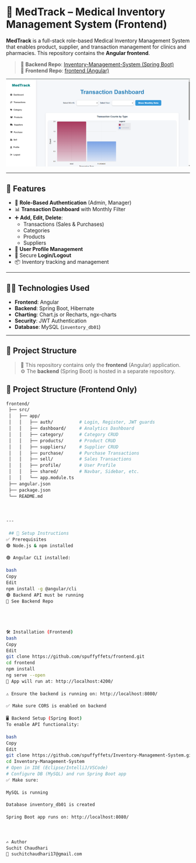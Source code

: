 # 💊 MedTrack – Medical Inventory Management System (Frontend)

**MedTrack** is a full-stack role-based Medical Inventory Management System that enables product, supplier, and transaction management for clinics and pharmacies. This repository contains the **Angular frontend**.

> 🔗 **Backend Repo**: [Inventory-Management-System (Spring Boot)](https://github.com/spuffyffets/Inventory-Management-System.git)  
> 🔗 **Frontend Repo**: [frontend (Angular)](https://github.com/spuffyffets/frontend.git)

![Dashboard Preview](src/app/assets/images/dashboard.png)

---

## 🚀 Features

- 🔐 **Role-Based Authentication** (Admin, Manager)
- 📊 **Transaction Dashboard** with Monthly Filter
- ➕ **Add, Edit, Delete**:
  - Transactions (Sales & Purchases)
  - Categories
  - Products
  - Suppliers
- 👤 **User Profile Management**
- 🔁 Secure **Login/Logout**
- 📦 Inventory tracking and management

---

## 🧑‍💻 Technologies Used

- **Frontend**: Angular
- **Backend**: Spring Boot, Hibernate
- **Charting**: Chart.js or Recharts, ngx-charts
- **Security**: JWT Authentication
- **Database**: MySQL (`inventory_db01`)

---

## 📂 Project Structure

> 🔁 This repository contains only the **frontend** (Angular) application.  
> ⚙️ The **backend** (Spring Boot) is hosted in a separate repository.

## 📁 Project Structure (Frontend Only)

```bash
frontend/
 ├── src/
 │   ├── app/
 │   │   ├── auth/          # Login, Register, JWT guards
 │   │   ├── dashboard/     # Analytics Dashboard
 │   │   ├── category/      # Category CRUD
 │   │   ├── products/      # Product CRUD
 │   │   ├── suppliers/     # Supplier CRUD
 │   │   ├── purchase/      # Purchase Transactions
 │   │   ├── sell/          # Sales Transactions
 │   │   ├── profile/       # User Profile
 │   │   ├── shared/        # Navbar, Sidebar, etc.
 │   │   └── app.module.ts
 ├── angular.json
 ├── package.json
 └── README.md



--- 

 ## 🔧 Setup Instructions
✅ Prerequisites
🟢 Node.js & npm installed

🟢 Angular CLI installed:

bash
Copy
Edit
npm install -g @angular/cli
🟢 Backend API must be running
🔗 See Backend Repo




🛠️ Installation (Frontend)
bash
Copy
Edit
git clone https://github.com/spuffyffets/frontend.git
cd frontend
npm install
ng serve --open
🚀 App will run at: http://localhost:4200/

⚠️ Ensure the backend is running on: http://localhost:8080/

✅ Make sure CORS is enabled on backend

🖥️ Backend Setup (Spring Boot)
To enable API functionality:

bash
Copy
Edit
git clone https://github.com/spuffyffets/Inventory-Management-System.git
cd Inventory-Management-System
# Open in IDE (Eclipse/IntelliJ/VSCode)
# Configure DB (MySQL) and run Spring Boot app
✅ Make sure:

MySQL is running

Database inventory_db01 is created

Spring Boot app runs on: http://localhost:8080/



✍️ Author
Suchit Chaudhari
📧 suchitchaudhari17@gmail.com